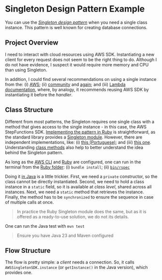# Singleton Design Pattern Example
You can use the [_Singleton design pattern_](https://refactoring.guru/design-patterns/singleton) when you need a single class instance. This pattern is well known for creating database connections.

## Project Overview
I need to interact with cloud resources using AWS SDK. Instantiating a new client for every request does not seem to be the right thing to do. Although I do not have evidence, I suspect it would require more memory and CPU than using Singleton.

In addition, I could find several recommendations on using a single instance from the: (i) [AWS](https://docs.aws.amazon.com/sdk-for-java/latest/developer-guide/best-practices.html); (ii) [community](https://github.com/aws/aws-sdk-net/issues/1713) and [again](https://stackoverflow.com/questions/44557106/aws-java-sdk-whats-faster-a-single-instance-of-dynamodb-client-application); and (iii) [Lambda documentation](https://docs.aws.amazon.com/lambda/latest/dg/file-processing-app.html), where, by analogy, it recommends reusing AWS SDK by instantiating it before the _handler_.


## Class Structure

Different from most patterns, the Singleton requires one single class with a method that gives access to the single instance - in this case, the AWS StepFunctions SDK. [Implementing the pattern in Ruby](./ruby/lib/aws_singleton_sdk.rb) is straightforward, as the standard library provides a [Singleton module](https://ruby-doc.org/stdlib-2.5.1/libdoc/singleton/rdoc/Singleton.html). However, there are independent implementations, like: (i) [this (Portuguese)](https://medium.com/@rpissardo/entendendo-singletons-em-ruby-on-rails-exemplos-funcionais-85f9c8280fd8); and (iii) [this one](https://refactoring.guru/design-patterns/singleton/ruby/example). Understanding [class methods](https://dev.to/samuelfaure/explaining-ruby-s-singleton-class-eigenclass-to-confused-beginners-cep) also help to better understand the idea behind the Singleton pattern.

As long as the [AWS CLI](https://docs.aws.amazon.com/streams/latest/dev/setup-awscli.html) and [Ruby](https://github.com/rbenv/rbenv) are configured, one can run in the terminal from the [Ruby folder](./ruby/): (i) `bundle install`; (ii) [`bin/rspec`](https://rspec.info)

Doing it [in Java](./java) is a little trickier. First, we need a `private` constructor, so the class cannot be directly instantiated. Second, we need to hold a class instance in a `static` field, so it is available at _class level_, shared across all instances. Next, we need a `static` method that retrieves the instance. Finally, the method has to be `synchronized` to ensure the sequence in case of multiple calls at once.

> In practice the Ruby Singleton module does the same, but as it is offered as a ready-to-use solution, we do not its details.

One can run the Java test with `mvn test` 

> Ensure you have Java 23 and Maven configured

## Flow Structure

The flow is pretty simple: a _client_ needs a connection. So, it calls `AWSSingletonSDK.instance` (or `getInstance()` in the Java version), which provides one.
